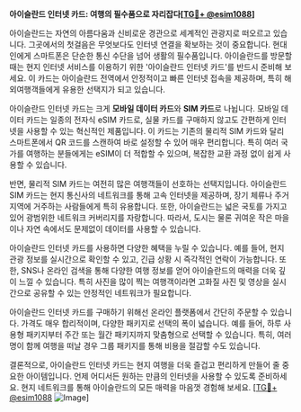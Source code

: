 **아이슬란드 인터넷 카드: 여행의 필수품으로 자리잡다[[TG💪+ @esim1088](https://t.me/s/esim1088)]**

아이슬란드는 자연의 아름다움과 신비로운 경관으로 세계적인 관광지로 떠오르고 있습니다. 그곳에서의 첫걸음은 무엇보다도 인터넷 연결을 확보하는 것이 중요합니다. 현대인에게 스마트폰은 단순한 통신 수단을 넘어 생활의 필수품입니다. 아이슬란드를 방문할 때는 현지 인터넷 서비스를 이용하기 위한 '아이슬란드 인터넷 카드'를 반드시 준비해 보세요. 이 카드는 아이슬란드 전역에서 안정적이고 빠른 인터넷 접속을 제공하며, 특히 해외여행객들에게 유용한 선택지가 되고 있습니다.

아이슬란드 인터넷 카드는 크게 **모바일 데이터 카드**와 **SIM 카드**로 나뉩니다. 모바일 데이터 카드는 일종의 전자식 eSIM 카드로, 실물 카드를 구매하지 않고도 간편하게 인터넷을 사용할 수 있는 혁신적인 제품입니다. 이 카드는 기존의 물리적 SIM 카드와 달리 스마트폰에서 QR 코드를 스캔하여 바로 설정할 수 있어 매우 편리합니다. 특히 여러 국가를 여행하는 분들에게는 eSIM이 더 적합할 수 있으며, 복잡한 교환 과정 없이 쉽게 사용할 수 있습니다.

반면, 물리적 SIM 카드는 여전히 많은 여행객들이 선호하는 선택지입니다. 아이슬란드 SIM 카드는 현지 통신사의 네트워크를 통해 고속 인터넷을 제공하며, 장기 체류나 주거 지역에 거주하는 사람들에게 특히 유용합니다. 또한, 아이슬란드는 넓은 국토를 가지고 있어 광범위한 네트워크 커버리지를 자랑합니다. 따라서, 도시는 물론 귀여운 작은 마을이나 자연 속에서도 문제없이 데이터를 사용할 수 있습니다.

아이슬란드 인터넷 카드를 사용하면 다양한 혜택을 누릴 수 있습니다. 예를 들어, 현지 관광 정보를 실시간으로 확인할 수 있고, 긴급 상황 시 즉각적인 연락이 가능합니다. 또한, SNS나 온라인 검색을 통해 다양한 여행 정보를 얻어 아이슬란드의 매력을 더욱 깊이 느낄 수 있습니다. 특히 사진을 많이 찍는 여행객이라면 고화질 사진 및 영상을 실시간으로 공유할 수 있는 안정적인 네트워크가 필요합니다.

아이슬란드 인터넷 카드를 구매하기 위해선 온라인 플랫폼에서 간단히 주문할 수 있습니다. 가격도 매우 합리적이며, 다양한 패키지로 선택의 폭이 넓습니다. 예를 들어, 하루 사용형 패키지부터 주간 또는 월간 패키지까지 맞춤형으로 선택할 수 있습니다. 특히, 여러 명이 함께 여행을 떠날 경우 그룹 패키지를 통해 비용을 절감할 수도 있습니다.

결론적으로, 아이슬란드 인터넷 카드는 현지 여행을 더욱 즐겁고 편리하게 만들어 줄 중요한 아이템입니다. 언제 어디서든 원하는 만큼의 인터넷을 사용할 수 있도록 준비하세요. 현지 네트워크를 통해 아이슬란드의 모든 매력을 마음껏 경험해 보세요. [[TG💪+ @esim1088](https://t.me/s/esim1088) ![Image](https://i.postimg.cc/Y0z9fWf4/image.png)]